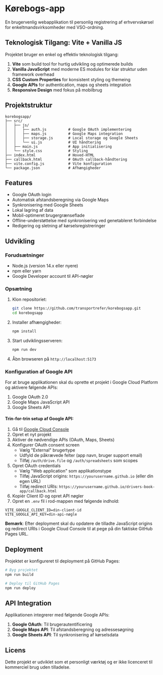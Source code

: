 # Kørebogs-app

En brugervenlig webapplikation til personlig registrering af erhvervskørsel for enkeltmandsvirksomheder med VSO-ordning.

## Teknologisk Tilgang: Vite + Vanilla JS

Projektet bruger en enkel og effektiv teknologisk tilgang:

1. **Vite** som build tool for hurtig udvikling og optimerede builds
2. **Vanilla JavaScript** med moderne ES modules for klar struktur uden framework overhead
3. **CSS Custom Properties** for konsistent styling og themeing
4. **Google APIs** for authentication, maps og sheets integration
5. **Responsive Design** med fokus på mobilbrug

## Projektstruktur

```
korebogsapp/
├── src/
│   ├── js/
│   │   ├── auth.js          # Google OAuth implementering
│   │   ├── maps.js          # Google Maps integration
│   │   ├── storage.js       # Local storage og Google Sheets
│   │   └── ui.js            # UI håndtering
│   ├── main.js              # App initialisering
│   └── style.css            # Styling
├── index.html               # Hoved-HTML
├── callback.html            # OAuth callback-håndtering
├── vite.config.js           # Vite konfiguration
└── package.json             # Afhængigheder
```

## Features

- Google OAuth login
- Automatisk afstandsberegning via Google Maps
- Synkronisering med Google Sheets
- Lokal lagring af data
- Mobil-optimeret brugergrænseflade
- Offline-understøttelse med synkronisering ved genetableret forbindelse
- Redigering og sletning af kørselsregistreringer

## Udvikling

### Forudsætninger

- Node.js (version 14.x eller nyere)
- npm eller yarn
- Google Developer account til API-nøgler

### Opsætning

1. Klon repositoriet:
   ```bash
   git clone https://github.com/transportrefer/korebogsapp.git
   cd korebogsapp
   ```

2. Installer afhængigheder:
   ```bash
   npm install
   ```

3. Start udviklingsserveren:
   ```bash
   npm run dev
   ```

4. Åbn browseren på `http://localhost:5173`

### Konfiguration af Google API

For at bruge applikationen skal du oprette et projekt i Google Cloud Platform og aktivere følgende APIs:

1. Google OAuth 2.0
2. Google Maps JavaScript API
3. Google Sheets API

#### Trin-for-trin setup af Google API:

1. Gå til [Google Cloud Console](https://console.cloud.google.com/)
2. Opret et nyt projekt
3. Aktiver de nødvendige APIs (OAuth, Maps, Sheets)
4. Konfigurer OAuth consent screen
   - Vælg "External" brugertype
   - Udfyld de påkrævede felter (app navn, bruger support email)
   - Tilføj `/auth/drive.file` og `/auth/spreadsheets` som scopes
5. Opret OAuth credentials
   - Vælg "Web application" som applikationstype
   - Tilføj JavaScript origins: `https://yourusername.github.io` (eller din egen URL)
   - Tilføj redirect URIs: `https://yourusername.github.io/drivers-book-app/callback.html`
6. Kopiér Client ID og opret API nøgler
7. Opret en `.env` fil i rod-mappen med følgende indhold:

```
VITE_GOOGLE_CLIENT_ID=din-client-id
VITE_GOOGLE_API_KEY=din-api-nøgle
```

**Bemærk**: Efter deployment skal du opdatere de tilladte JavaScript origins og redirect URIs i Google Cloud Console til at pege på din faktiske GitHub Pages URL.

## Deployment

Projektet er konfigureret til deployment på GitHub Pages:

```bash
# Byg projektet
npm run build

# Deploy til GitHub Pages
npm run deploy
```

## API Integration

Applikationen integrerer med følgende Google APIs:

1. **Google OAuth**: Til brugerautentificering
2. **Google Maps API**: Til afstandsberegning og adressesøgning
3. **Google Sheets API**: Til synkronisering af kørselsdata

## Licens

Dette projekt er udviklet som et personligt værktøj og er ikke licenceret til kommerciel brug uden tilladelse.
